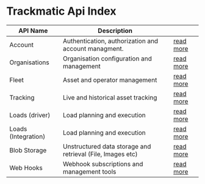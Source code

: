 # Trackmatic Api Index

|API Name|Description|   |
|--------|-----------|---|
|Account|Authentication, authorization and account managment.|[read more](http://secure.trackmatic.co.za/documentation/account.html)|
|Organisations|Organisation configuration and management|[read more](http://secure.trackmatic.co.za/documentation/organisations.html)|
|Fleet|Asset and operator management|[read more](http://secure.trackmatic.co.za/documentation/fleet.html)|
|Tracking|Live and historical asset tracking|[read more](http://secure.trackmatic.co.za/documentation/tracking.html)|
|Loads (driver)|Load planning and execution|[read more](http://secure.trackmatic.co.za/documentation/loads-drivers.html)|
|Loads (Integration)|Load planning and execution|[read more](http://secure.trackmatic.co.za/documentation/loads-integration.html)|
|Blob Storage|Unstructured data storage and retrieval (File, Images etc)|[read more](http://secure.trackmatic.co.za/documentation/blob-storage.html)|
|Web Hooks|Webhook subscriptions and management tools|[read more](http://secure.trackmatic.co.za/documentation/webhooks.html)|